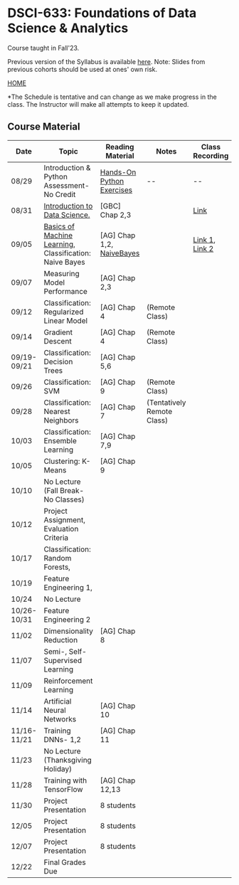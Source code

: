 
# DSCI-633: Foundations of Data Science & Analytics
Course taught in Fall'23.

Previous version of the Syllabus is available [here](https://github.com/aiforsec/RIT-DSCI-633-FDS/blob/main/Syllabus/README-2022-deprecated.md). Note: Slides from previous cohorts should be used at ones' own risk.

[HOME](https://github.com/aiforsec/RIT-DSCI-633-FDS)

*The Schedule is tentative and can change as we make progress in the class. The Instructor will make all attempts to keep it updated.
## Course Material
| Date | Topic | Reading Material| Notes | Class Recording|
|-------|----------|---------------|-----------|----------|
| 08/29 |Introduction & Python Assessment-No Credit | [Hands-On Python Exercises](https://github.com/aiforsec/RIT-DSCI-633-FDS/blob/main/Syllabus/Lecture00) | -- | --|
| 08/31 |[Introduction to Data Science. ](https://github.com/aiforsec/RIT-DSCI-633-FDS/blob/main/Syllabus/Lecture01/Lec01.pptx) | [GBC] Chap 2,3| | [Link](https://rit.zoom.us/rec/share/iljfDog1m0bnvH7ZxanJIqPdjXdZPYtCws0DYmxE1P0BrdiKH1r3sWfDDVNBjcsl.ZYSUPn8DSjqYHUjK) |
| 09/05 |[Basics of Machine Learning](https://github.com/aiforsec/RIT-DSCI-633-FDS/blob/main/Syllabus/Lecture02/Lec02.pptx), Classification: Naive Bayes| [AG] Chap 1,2, [NaiveBayes](https://www.cs.cmu.edu/~tom/mlbook/NBayesLogReg.pdf) | |[Link 1](https://rit.zoom.us/rec/share/bzPhOXUafxG_D047OoxAbka6WQJCqxzijlvexwPEdSZhHZHNWE36BVem3ojYoCXg.yZgiu0N_bs7oqgG5), [Link 2](https://rit.zoom.us/rec/share/k_VIXx5hMJh8P-HS5uQzXO_gIoBwRMDrJoCR-D-qCqxoQk7PqNDYuJoiUsr2uG1W.t1JbNPBySdWr-9h3) |
| 09/07 |Measuring Model Performance|[AG] Chap 2,3| | |
| 09/12 |Classification: Regularized Linear Model|[AG] Chap 4 | (Remote Class) | |
| 09/14 | Gradient Descent | [AG] Chap 4 | (Remote Class) |  |
| 09/19-09/21 | Classification: Decision Trees | [AG] Chap 5,6 | | |
| 09/26 | Classification: SVM| [AG] Chap 9 | (Remote Class) |  |
| 09/28 | Classification: Nearest Neighbors| [AG] Chap 7 | (Tentatively Remote Class)| |
| 10/03 | Classification: Ensemble Learning| [AG] Chap 7,9 | |  |
| 10/05 | Clustering: K-Means|[AG] Chap 9 |  | |
| 10/10 | No Lecture (Fall Break- No Classes) | |  | |
| 10/12 | Project Assignment, Evaluation Criteria| |  | |
| 10/17 | Classification: Random Forests, | |  | |
| 10/19 | Feature Engineering 1, | |  |  |
| 10/24 | No Lecture | |  | |
| 10/26-10/31|Feature Engineering 2 | |  |  |
| 11/02 | Dimensionality Reduction|[AG] Chap 8|    |  |
| 11/07 |Semi-, Self-Supervised Learning| |  | |
| 11/09 | Reinforcement Learning| | |  |
| 11/14 | Artificial Neural Networks|[AG] Chap 10 | | |
| 11/16-11/21 | Training DNNs- 1,2|[AG] Chap 11 |  | |
| 11/23 | No Lecture (Thanksgiving Holiday)| | | |
| 11/28 | Training with TensorFlow | [AG] Chap 12,13 |   |  |
| 11/30 | Project Presentation| 8 students| | |
| 12/05 | Project Presentation| 8 students| | |
| 12/07 | Project Presentation| 8 students| | |
| 12/22 | Final Grades Due | |  | |
